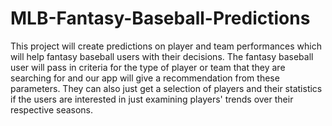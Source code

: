 # MLB-Fantasy-Baseball-Predictions

This project will create predictions on player and team performances which will help fantasy baseball users with their decisions. The fantasy baseball user will pass in criteria for the type of player or team that they are searching for and our app will give a recommendation from these parameters. They can also just get a selection of players and their statistics if the users are interested in just examining players' trends over their respective seasons.
